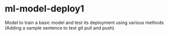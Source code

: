 # ml-model-deploy1
Model to train a basic model and test its deployment using various methods  
(Adding a sample sentence to test git pull and push)
